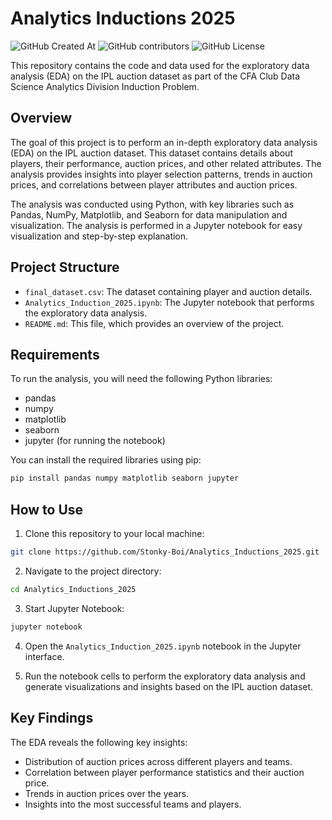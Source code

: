 # Analytics Inductions 2025
![GitHub Created At](https://img.shields.io/github/created-at/Stonky-Boi/Analytics_Inductions_2025)
![GitHub contributors](https://img.shields.io/github/contributors/Stonky-Boi/Analytics_Inductions_2025)
![GitHub License](https://img.shields.io/github/license/Stonky-Boi/Analytics_Inductions_2025?cacheBust=1)

This repository contains the code and data used for the exploratory data analysis (EDA) on the IPL auction dataset as part of the CFA Club Data Science Analytics Division Induction Problem.

## Overview

The goal of this project is to perform an in-depth exploratory data analysis (EDA) on the IPL auction dataset. This dataset contains details about players, their performance, auction prices, and other related attributes. The analysis provides insights into player selection patterns, trends in auction prices, and correlations between player attributes and auction prices.

The analysis was conducted using Python, with key libraries such as Pandas, NumPy, Matplotlib, and Seaborn for data manipulation and visualization. The analysis is performed in a Jupyter notebook for easy visualization and step-by-step explanation.

## Project Structure

- `final_dataset.csv`: The dataset containing player and auction details.
- `Analytics_Induction_2025.ipynb`: The Jupyter notebook that performs the exploratory data analysis.
- `README.md`: This file, which provides an overview of the project.

## Requirements

To run the analysis, you will need the following Python libraries:

- pandas
- numpy
- matplotlib
- seaborn
- jupyter (for running the notebook)

You can install the required libraries using pip:

```bash
pip install pandas numpy matplotlib seaborn jupyter
```

## How to Use

1. Clone this repository to your local machine:

```bash
git clone https://github.com/Stonky-Boi/Analytics_Inductions_2025.git
```

2. Navigate to the project directory:

```bash
cd Analytics_Inductions_2025
```

3. Start Jupyter Notebook:

```bash
jupyter notebook
```

4. Open the `Analytics_Induction_2025.ipynb` notebook in the Jupyter interface.

5. Run the notebook cells to perform the exploratory data analysis and generate visualizations and insights based on the IPL auction dataset.

## Key Findings

The EDA reveals the following key insights:

- Distribution of auction prices across different players and teams.
- Correlation between player performance statistics and their auction price.
- Trends in auction prices over the years.
- Insights into the most successful teams and players.
